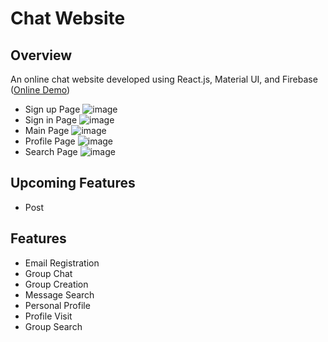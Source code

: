 # Chat Website

## Overview
An online chat website developed using React.js, Material UI, and Firebase ([Online Demo](https://chat-room-6c467.web.app/))
* Sign up Page
![image](https://github.com/m1i3k0e7/Chat-Website/assets/109360168/210623e2-ac0a-48b3-908f-a3a88f371e44)
* Sign in Page
![image](https://github.com/m1i3k0e7/Chat-Website/assets/109360168/d2f8b1f6-9438-4ebe-9b1b-d89774af47df)
* Main Page
![image](https://github.com/m1i3k0e7/Chat-Website/assets/109360168/e02f882c-7660-4db3-942f-a6d54a46911a)
* Profile Page
![image](https://github.com/m1i3k0e7/Chat-Website/assets/109360168/dd25e521-d1a1-46d8-9c16-93d0f0830407)
* Search Page
![image](https://github.com/m1i3k0e7/Chat-Website/assets/109360168/ed629745-0674-4899-a8c2-39e345551b31)

## Upcoming Features
* Post

## Features
* Email Registration
* Group Chat
* Group Creation
* Message Search
* Personal Profile
* Profile Visit
* Group Search
